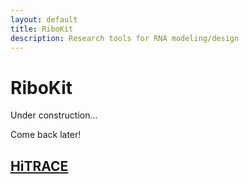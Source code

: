 ```yaml
---
layout: default
title: RiboKit
description: Research tools for RNA modeling/design
---
```


# RiboKit

Under construction...

Come back later!

## [HiTRACE](/hitrace)

